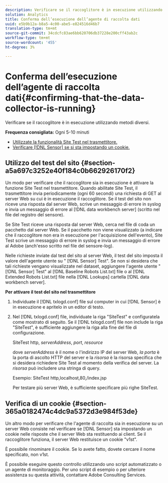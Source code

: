 ```yaml
---
description: Verificare se il raccoglitore è in esecuzione utilizzando metodi diversi.
solution: Analytics
title: Conferma dell’esecuzione dell’agente di raccolta dati
uuid: e5b9b12a-b8a5-4c00-abe5-e824516d46b7
translation-type: tm+mt
source-git-commit: 34cdcfc83ae6bb620706db37228e200cff43ab2c
workflow-type: tm+mt
source-wordcount: '455'
ht-degree: 3%

---
```



# Conferma dell’esecuzione dell’agente di raccolta dati{#confirming-that-the-data-collector-is-running}

Verificare se il raccoglitore è in esecuzione utilizzando metodi diversi.

**Frequenza consigliata:** Ogni 5-10 minuti

* [Utilizzate la funzionalità Site Test nel trasmettitore.](../../../home/c-snsr-ovrvw/admin-sensor/c-data-cltr-rng.md#section-a5a697c3252e40f184c0b662926170f2)
* [Verificare [!DNL Sensor] se si sta impostando un cookie.](../../../home/c-snsr-ovrvw/admin-sensor/c-data-cltr-rng.md#section-365a0182474c4dc9a5372d3e984f53de)

## Utilizzo del test del sito {#section-a5a697c3252e40f184c0b662926170f2}

Un modo per verificare che il raccoglitore sia in esecuzione è attivare la funzione Site Test nel trasmettitore. Quando abilitate Site Test, il trasmettitore invia periodicamente (ogni 60 secondi) una richiesta di GET al server Web su cui è in esecuzione il raccoglitore. Se il test del sito non riceve una risposta dal server Web, scrive un messaggio di errore in syslog e invia un messaggio di errore al [!DNL data workbench server] (scritto nel file del registro del sensore).

Se Site Test riceve una risposta dal server Web, cerca nel file di coda un pacchetto dal server Web. Se il pacchetto non viene visualizzato (a indicare che il raccoglitore non era in esecuzione per l&#39;acquisizione dell&#39;evento), Site Test scrive un messaggio di errore in syslog e invia un messaggio di errore al Adobe  (anch&#39;esso scritto nel file del sensore-log).

Nelle richieste inviate dal test del sito al server Web, il test del sito imposta il valore dell&#39;agente utente su &quot; [!DNL Sensor] Test&quot;. Se non si desidera che tali richieste vengano visualizzate nel dataset, aggiungere l&#39;agente utente &quot; [!DNL Sensor] Test&quot; al [!DNL Baseline Robots List.txt] file o al [!DNL Extended Robots List.txt] file nella [!DNL Lookups] cartella [!DNL data workbench server].

**Per attivare il test del sito nel trasmettitore**

1. Individuate il [!DNL txlogd.conf] file sul computer in cui [!DNL Sensor] è in esecuzione e apritelo in un editor di testo.

1. Nel [!DNL txlogd.conf] file, individuate la riga &quot;SiteTest&quot; e configuratela come mostrato di seguito. Se il [!DNL txlogd.conf] file non include la riga &quot;SiteTest&quot;, è sufficiente aggiungere la riga alla fine del file di configurazione.

   SiteTest http, *serverAddress*, *port*, *resource*

   dove *serverAddress* è il nome o l&#39;indirizzo IP del server Web, *la porta* è la porta di ascolto HTTP del server e la *risorsa* è la risorsa specifica che si desidera richiedere Site Test al momento della verifica del server. La *risorsa* può includere una stringa di query.

   Esempio: SiteTest http,localhost,80,/index.jsp

   Per testare più server Web, è sufficiente specificare più righe SiteTest.

## Verifica di un cookie {#section-365a0182474c4dc9a5372d3e984f53de}

Un altro modo per verificare che l&#39;agente di raccolta sia in esecuzione su un server Web consiste nel verificare se [!DNL Sensor] sta impostando un cookie nelle risposte che il server Web sta restituendo ai client. Se il raccoglitore funziona, il server Web restituisce un cookie &quot;v1st&quot;.

È possibile rinominare il cookie. Se lo avete fatto, dovete cercare il nome specificato, non v1st.

È possibile eseguire questo controllo utilizzando uno script automatizzato o un agente di monitoraggio. Per uno script di esempio o per ulteriore assistenza su questa attività, contattare  Adobe Consulting Services.
